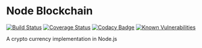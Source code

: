 # Node Blockchain

[![Build Status](https://travis-ci.org/ashokdey/node-blockchain.svg?branch=master)](https://travis-ci.org/ashokdey/node-blockchain)
[![Coverage Status](https://coveralls.io/repos/github/ashokdey/node-blockchain/badge.svg?branch=master)](https://coveralls.io/github/ashokdey/node-blockchain?branch=master)
[![Codacy Badge](https://api.codacy.com/project/badge/Grade/5ac6fb5db55849c087298196c905ee66)](https://app.codacy.com/app/ashokdey/node-blockchain?utm_source=github.com&utm_medium=referral&utm_content=ashokdey/node-blockchain&utm_campaign=Badge_Grade_Dashboard)
[![Known Vulnerabilities](https://snyk.io/test/github/ashokdey/node-blockchain/badge.svg?targetFile=package.json)](https://snyk.io/test/github/ashokdey/node-blockchain?targetFile=package.json)

A crypto currency implementation in Node.js
